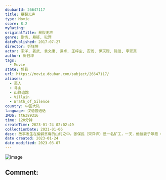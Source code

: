 ```yaml
---
doubanId: 26647117
title: 暴裂无声
type: Movie
score: 8.2
myRating: 
originalTitle: 暴裂无声
genre: 剧情, 悬疑, 犯罪
datePublished: 2017-07-27
director: 忻钰坤
actor: 宋洋, 姜武, 袁文康, 谭卓, 王梓尘, 安琥, 伊天锴, 陈进, 李亚真
author: 忻钰坤
tags:
  - Movie
state: 想看
url: https://movie.douban.com/subject/26647117/
aliases:
  - 恶人
  - 寻山
  - 山野追踪
  - Villain
  - Wrath_of_Silence
country: 中国大陆
language: 汉语普通话
IMDb: tt6389316
time: 120分钟
createTime: 2023-01-24 02:02:49
collectionDate: 2021-01-06
desc: 故事发生在偏僻贫瘠的山村之中。张保民（宋洋饰）是一名矿工，一天，他被妻子翠霞（谭卓饰）叫回了家，原来，他们的儿子失踪了。带着儿子的照片，不会说话的张保民踏上了寻子之路，途中，他遇见了大资本家昌万年...
date created: 2023-01-24
date modified: 2023-03-07
---
```


![image](p2517333671.jpg)

Comment:
---
